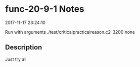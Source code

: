 # func-20-9-1 Notes

2017-11-17 23:24:10

Run with arguments ./test/criticalpracticalreason.c2-3200 none

## Description

Just try all
